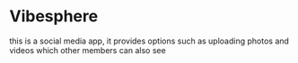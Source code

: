 # Vibesphere
this is a social media app, it provides options such as uploading photos and videos which other members can also see
